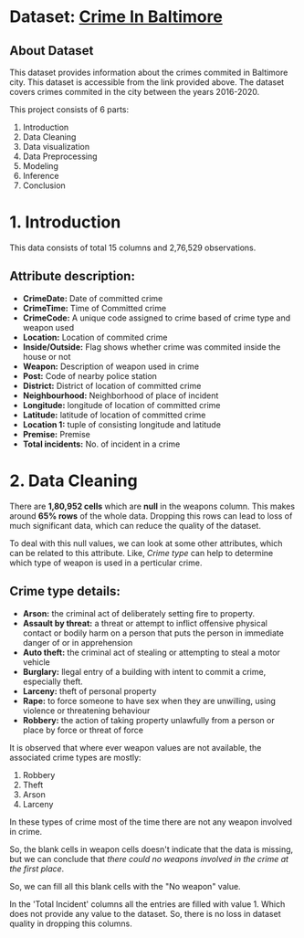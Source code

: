 # Dataset: [Crime In Baltimore](https://www.kaggle.com/datasets/sohier/crime-in-baltimore)

## About Dataset
This dataset provides information about the crimes commited in Baltimore city. This dataset is accessible from the link provided above. The dataset covers crimes commited in the city between the years 2016-2020.

This project consists of 6 parts:
1. Introduction
2. Data Cleaning
3. Data visualization
4. Data Preprocessing
5. Modeling
6. Inference
7. Conclusion

# 1. Introduction

This data consists of total 15 columns and 2,76,529 observations.

## Attribute description:
* **CrimeDate:** Date of committed crime
* **CrimeTime:** Time of Committed crime
* **CrimeCode:** A unique code assigned to crime based of crime type and weapon used
* **Location:** Location of commited crime
* **Inside/Outside:** Flag shows whether crime was commited inside the house or not
* **Weapon:** Description of weapon used in crime
* **Post:** Code of nearby police station
* **District:** District of location of committed crime
* **Neighbourhood:** Neighborhood of place of incident
* **Longitude:** longitude of location of committed crime
* **Latitude:** latitude of location of committed crime
* **Location 1:** tuple of consisting longitude and latitude
* **Premise:** Premise
* **Total incidents:** No. of incident in a crime

# 2. Data Cleaning

There are **1,80,952 cells** which are **null** in the weapons column. This makes around **65% rows** of the whole data.
Dropping this rows can lead to loss of much significant data, which can reduce the quality of the dataset.

To deal with this null values, we can look at some other attributes, which can be related to this attribute. Like, *Crime type* can help to determine which type of weapon is used in a perticular crime.

## Crime type details:

* **Arson:** the criminal act of deliberately setting fire to property.
* **Assault by threat:** a threat or attempt to inflict offensive physical contact or bodily harm on a person that puts the person in immediate danger of or in apprehension
* **Auto theft:** the criminal act of stealing or attempting to steal a motor vehicle
* **Burglary:** llegal entry of a building with intent to commit a crime, especially theft.
* **Larceny:** theft of personal property
* **Rape:** to force someone to have sex when they are unwilling, using violence or threatening behaviour
* **Robbery:** the action of taking property unlawfully from a person or place by force or threat of force

It is observed that where ever weapon values are not available, the associated crime types are mostly:
1. Robbery
2. Theft
3. Arson
4. Larceny

In these types of crime most of the time there are not any weapon involved in crime.

So, the blank cells in weapon cells doesn't indicate that the data is missing, but we can conclude that *there could no weapons involved in the crime at the first place*.

So, we can fill all this blank cells with the "No weapon" value.

In the 'Total Incident' columns all the entries are filled with value 1. Which does not provide any value to the dataset. So, there is no loss in dataset quality in dropping this columns.

